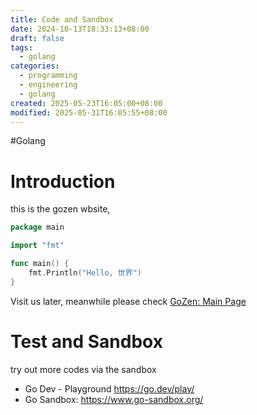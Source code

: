 ```yaml
---
title: Code and Sandbox
date: 2024-10-13T18:33:13+08:00
draft: false
tags:
  - golang
categories:
  - programming
  - engineering
  - golang
created: 2025-05-23T16:05:00+08:00
modified: 2025-05-31T16:05:55+08:00
---
```


#Golang
# Introduction

this is the gozen wbsite,
```go
package main

import "fmt"

func main() {
	fmt.Println("Hello, 世界")
}

```

Visit us later,
meanwhile please check [GoZen: Main Page](index.md)

# Test and Sandbox
try out more codes via the sandbox

- Go Dev - Playground <https://go.dev/play/>
- Go Sandbox: <https://www.go-sandbox.org/>

